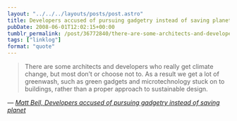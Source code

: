 ```yaml
---
layout: "../../../layouts/posts/post.astro"
title: Developers accused of pursuing gadgetry instead of saving planet
pubDate: 2008-06-01T12:02:15+00:00
tumblr_permalink: /post/36772840/there-are-some-architects-and-developers-who
tags: ["linklog"]
format: "quote"
---
```


> There are some architects and developers who really get climate change, but most don&rsquo;t or choose not to. As a result we get a lot of greenwash, such as green gadgets and microtechnology stuck on to buildings, rather than a proper approach to sustainable design.

— <cite>[Matt Bell, _Developers accused of pursuing gadgetry instead of saving planet_](https://www.theguardian.com/environment/2008/may/31/greenbuilding.ethicalliving)</cite>
